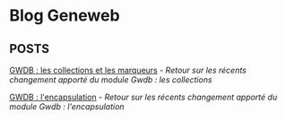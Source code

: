# Blog Geneweb

## POSTS

[GWDB : les collections et les
marqueurs](/posts/2019-07-21-gwdb-collections/) -
_Retour sur les récents changement apporté du module Gwdb : les
collections_

[GWDB :
l'encapsulation](/posts/2019-07-20-gwdb-encapsulation/) -
_Retour sur les récents changement apporté du module Gwdb :
l'encapsulation_
